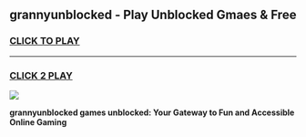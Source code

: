 
## grannyunblocked - Play Unblocked Gmaes & Free
<h3>
<a href="https://news.freeplayer.one?title=grannyunblocked&ref=23F">CLICK TO PLAY</a></h3>
<hr>

<h3>
<a href="https://news.freeplayer.one?title=grannyunblocked&ref=23F">CLICK 2 PLAY</a>
  
</h3>

<a href="https://news.freeplayer.one?title=grannyunblocked&ref=23F/"><img src="https://clearcache.store/games.png"></a>


**grannyunblocked games unblocked: Your Gateway to Fun and Accessible Online Gaming**
